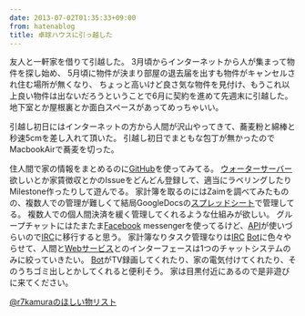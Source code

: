 ```yaml
---
date: 2013-07-02T01:35:33+09:00
from: hatenablog
title: 卓球ハウスに引っ越した
---
```


<p>友人と一軒家を借りて引越した。
3月頃からインターネットから人が集まって物件を探し始め、
5月頃に物件が決まり部屋の退去届を出すも物件がキャンセルされ住む場所が無くなり、
ちょっと高いけど良さ気な物件を見付け、もうこれ以上良い物件は出ないだろうということで6月に契約を進めて先週末に引越した。
地下室とか屋根裏とか面白スペースがあってめっちゃいい。</p>

<p>引越し初日にはインターネットの方から人間が沢山やってきて、蕎麦粉と綿棒と秒速5cmを差し入れて頂いた。
引越し初日でまともな包丁が無かったのでMacbookAirで蕎麦を切った。</p>

<p>住人間で家の情報をまとめるのに<a class="keyword" href="http://d.hatena.ne.jp/keyword/GitHub">GitHub</a>を使ってみてる。
<a class="keyword" href="http://d.hatena.ne.jp/keyword/%A5%A6%A5%A9%A1%BC%A5%BF%A1%BC%A5%B5%A1%BC%A5%D0%A1%BC">ウォーターサーバー</a>欲しいとか家賃徴収とかのIssueをどんどん登録して、適当にラベリングしたりMilestone作ったりして遊んでる。
家計簿を取るのにはZaimを調べてみたものの、複数人での管理が難しくて結局GoogleDocsの<a class="keyword" href="http://d.hatena.ne.jp/keyword/%A5%B9%A5%D7%A5%EC%A5%C3%A5%C9%A5%B7%A1%BC%A5%C8">スプレッドシート</a>で管理してる。
複数人での個人間決済を緩く管理してくれるような仕組みが欲しい。
グループチャットにはたまたま<a class="keyword" href="http://d.hatena.ne.jp/keyword/Facebook">Facebook</a> messengerを使ってるけど、<a class="keyword" href="http://d.hatena.ne.jp/keyword/API">API</a>が使いづらいので<a class="keyword" href="http://d.hatena.ne.jp/keyword/IRC">IRC</a>に移行すると思う。
家計簿なりタスク管理なりは<a class="keyword" href="http://d.hatena.ne.jp/keyword/IRC">IRC</a> <a class="keyword" href="http://d.hatena.ne.jp/keyword/Bot">Bot</a>に色々やらせて、人間と<a class="keyword" href="http://d.hatena.ne.jp/keyword/Web%A5%B5%A1%BC%A5%D3%A5%B9">Webサービス</a>とのインターフェースは1つのチャットシステムのみに絞っていきたい。
<a class="keyword" href="http://d.hatena.ne.jp/keyword/Bot">Bot</a>がTV録画してくれたり、家の電気付けてくれたり、そのうちゴミ出しとかしてくれると便利そう。
家は目黒付近にあるので是非遊びに来てください。</p>

<p><a href="http://www.amazon.co.jp/registry/wishlist/31WJYTS73D19K">@r7kamuraのほしい物リスト</a></p>

